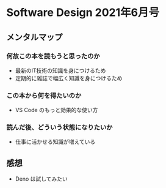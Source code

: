 # Software Design 2021年6月号

## メンタルマップ

### 何故この本を読もうと思ったのか

- 最新のIT技術の知識を身につけるため
- 定期的に雑誌で幅広く知識を身につけるため

### この本から何を得たいのか

- VS Code のもっと効果的な使い方

### 読んだ後、どういう状態になりたいか

- 仕事に活かせる知識が増えている

## 感想

- Deno は試してみたい
